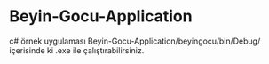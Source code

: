 # Beyin-Gocu-Application
c# örnek uygulaması
Beyin-Gocu-Application/beyingocu/bin/Debug/ içerisinde ki .exe ile çalıştırabilirsiniz.
